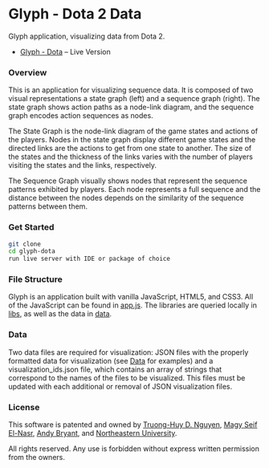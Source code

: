 # Glyph - Dota 2 Data

Glyph application, visualizing data from Dota 2.

- [Glyph - Dota](https://guiilab.github.io/glyph-dota) – Live Version

### Overview
This is an application for visualizing sequence data. It is composed of two visual representations a state graph (left) and a sequence graph (right). The state graph shows action paths as a node-link diagram, and the sequence graph encodes action sequences as nodes. 

The State Graph is the node-link diagram of the game states and actions of the players. Nodes in the state graph display different game states and the directed links are the actions to get from one state to another. The size of the states and the thickness of the links varies with the number of players visiting the states and the links, respectively.

The Sequence Graph visually shows nodes that represent the sequence patterns exhibited by players. Each node represents a full sequence and the distance between the nodes depends on the similarity of the sequence patterns between them.

### Get Started

```sh
git clone
cd glyph-dota
run live server with IDE or package of choice
```
### File Structure
Glyph is an application built with vanilla JavaScript, HTML5, and CSS3. All of the JavaScript can be found in [app.js](app.js). The libraries are queried locally in [libs](/libs), as well as the data in [data](/data). 

### Data

Two data files are required for visualization: JSON files with the properly formatted data for visualization (see [Data](/data) for examples) and a visualization_ids.json file, which contains an array of strings that correspond to the names of the files to be visualized. This files must be updated with each additional or removal of JSON visualization files.

### License
This software is patented and owned by [Truong-Huy D. Nguyen](https://github.com/truonghuy), [Magy Seif El-Nasr](https://camd.northeastern.edu/faculty/magy-seif-el-nasr/), [Andy Bryant](https://github.com/andymbryant), and [Northeastern University](https://www.khoury.northeastern.edu/).

All rights reserved. Any use is forbidden without express written permission from the owners.